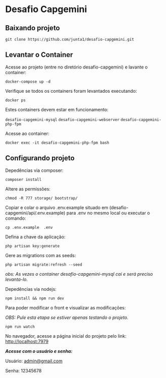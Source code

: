 # Desafio Capgemini

## Baixando projeto

`git clone https://github.com/junta1/desafio-capgemini.git`

## Levantar o Container

Acesse ao projeto (entre no diretório desafio-capgemini) e lavante o container: 

`docker-compose up -d`

Verifique se todos os containers foram levantados executando:

`docker ps`

Estes containers devem estar em funcionamento:

`desafio-capgemini-mysql`
`desafio-capgemini-webserver`
`desafio-capgemini-php-fpm`

Acesse ao container: 

`docker exec -it desafio-capgemini-php-fpm bash`

## Configurando projeto

Depedências via composer:

`composer install`

Altere as permissões:

`chmod -R 777 storage/ bootstrap/`

Copiar e colar o arquivo .env.example 
situado em (desafio-capgemini/api/.env.example) para .env no mesmo local ou executar o comando:

`cp .env.example  .env`

Defina a chave da aplicação:

`php artisan key:generate`

Gere as migrations com as seeds:

`php artisan migrate:refresh --seed`

_obs: As vezes o container desafio-capgemini-mysql cai e será preciso levanta-lo._

Depedências via nodejs:

`npm install && npm run dev`

Para poder modificar o front e visualizar as modificações:

_OBS: Pule esta etapa se estiver apenas testando o projeto._

`npm run watch` 


No navegador, acesse a página inicial do projeto pelo link: <http://localhost:7979>

***Acesse com o usuário e senha:***

Usuário: admin@gmail.com

Senha: 12345678
